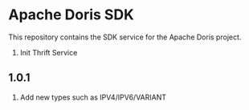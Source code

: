 # Apache Doris SDK

This repository contains the SDK service for the Apache Doris project.

1. Init Thrift Service

## 1.0.1

1. Add new types such as IPV4/IPV6/VARIANT